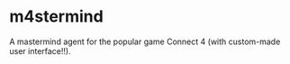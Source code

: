 # m4stermind
A mastermind agent for the popular game Connect 4 (with custom-made user interface!!).
